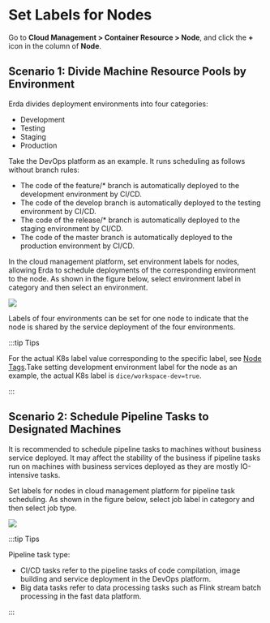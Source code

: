 # Set Labels for Nodes

Go to **Cloud Management > Container Resource > Node**, and click the **+** icon in the column of **Node**.

## Scenario 1: Divide Machine Resource Pools by Environment

Erda divides deployment environments into four categories:

- Development
- Testing
- Staging
- Production

Take the DevOps platform as an example. It runs scheduling as follows without branch rules:

- The code of the feature/* branch is automatically deployed to the development environment by CI/CD.
- The code of the develop branch is automatically deployed to the testing environment by CI/CD.
- The code of the release/* branch is automatically deployed to the staging environment by CI/CD.
- The code of the master branch is automatically deployed to the production environment by CI/CD.

In the cloud management platform, set environment labels for nodes, allowing Erda to schedule deployments of the corresponding environment to the node. As shown in the figure below, select environment label in category and then select an environment.

![](http://terminus-paas.oss-cn-hangzhou.aliyuncs.com/paas-doc/2022/01/12/d7a10c11-bb30-44f6-bf56-770ec2e6a3bc.png)

Labels of four environments can be set for one node to indicate that the node is shared by the service deployment of the four environments.

:::tip Tips

For the actual K8s label value corresponding to the specific label, see [Node Tags](../guide/cluster/cluster-node-labels.md).Take setting development environment label for the node as an example, the actual K8s label is `dice/workspace-dev=true`.

:::

## Scenario 2: Schedule Pipeline Tasks to Designated Machines

It is recommended to schedule pipeline tasks to machines without business service deployed. It may affect the stability of the business if pipeline tasks run on machines with business services deployed as they are mostly IO-intensive tasks.

Set labels for nodes in cloud management platform for pipeline task scheduling. As shown in the figure below, select job label in category and then select job type.

![](http://terminus-paas.oss-cn-hangzhou.aliyuncs.com/paas-doc/2022/01/12/8e55a0f2-f9a2-4dab-9420-702e78c04749.png)

:::tip Tips

Pipeline task type:
* CI/CD tasks refer to the pipeline tasks of code compilation, image building and service deployment in the DevOps platform.
* Big data tasks refer to data processing tasks such as Flink stream batch processing in the fast data platform.

:::

